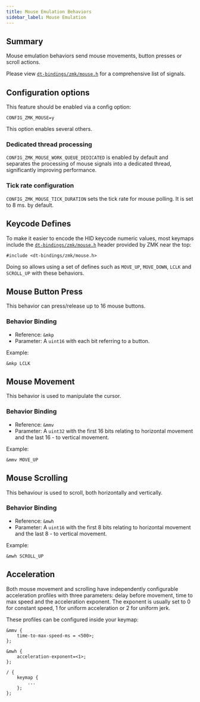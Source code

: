 ```yaml
---
title: Mouse Emulation Behaviors
sidebar_label: Mouse Emulation
---
```


## Summary

Mouse emulation behaviors send mouse movements, button presses or scroll actions.

Please view [`dt-bindings/zmk/mouse.h`](https://github.com/zmkfirmware/zmk/blob/main/app/include/dt-bindings/zmk/mouse.h) for a comprehensive list of signals.

## Configuration options

This feature should be enabled via a config option:
```
CONFIG_ZMK_MOUSE=y
```
This option enables several others.

### Dedicated thread processing
`CONFIG_ZMK_MOUSE_WORK_QUEUE_DEDICATED` is enabled by default and separates the processing of mouse signals into a dedicated thread, significantly improving performance.

### Tick rate configuration
`CONFIG_ZMK_MOUSE_TICK_DURATION` sets the tick rate for mouse polling. It is set to 8 ms. by default. 

## Keycode Defines

To make it easier to encode the HID keycode numeric values, most keymaps include
the [`dt-bindings/zmk/mouse.h`](https://github.com/zmkfirmware/zmk/blob/main/app/include/dt-bindings/zmk/mouse.h) header
provided by ZMK near the top:

```
#include <dt-bindings/zmk/mouse.h>
```

Doing so allows using a set of defines such as `MOVE_UP`, `MOVE_DOWN`, `LCLK` and `SCROLL_UP` with these behaviors.

## Mouse Button Press

This behavior can press/release up to 16 mouse buttons.

### Behavior Binding

- Reference: `&mkp`
- Parameter: A `uint16` with each bit referring to a button.

Example:

```
&mkp LCLK
```

## Mouse Movement

This behavior is used to manipulate the cursor.

### Behavior Binding

- Reference: `&mmv`
- Parameter: A `uint32` with the first 16 bits relating to horizontal movement
  and the last 16 - to vertical movement.

Example:

```
&mmv MOVE_UP
```

## Mouse Scrolling

This behaviour is used to scroll, both horizontally and vertically.

### Behavior Binding

- Reference: `&mwh`
- Parameter: A `uint16` with the first 8 bits relating to horizontal movement
  and the last 8 - to vertical movement.

Example:

```
&mwh SCROLL_UP
```

## Acceleration

Both mouse movement and scrolling have independently configurable acceleration profiles with three parameters: delay before movement, time to max speed and the acceleration exponent.
The exponent is usually set to 0 for constant speed, 1 for uniform acceleration or 2 for uniform jerk.

These profiles can be configured inside your keymap:

```
&mmv {
    time-to-max-speed-ms = <500>;
};

&mwh {
    acceleration-exponent=<1>;
};

/ {
    keymap {
        ...
    };
};
```
